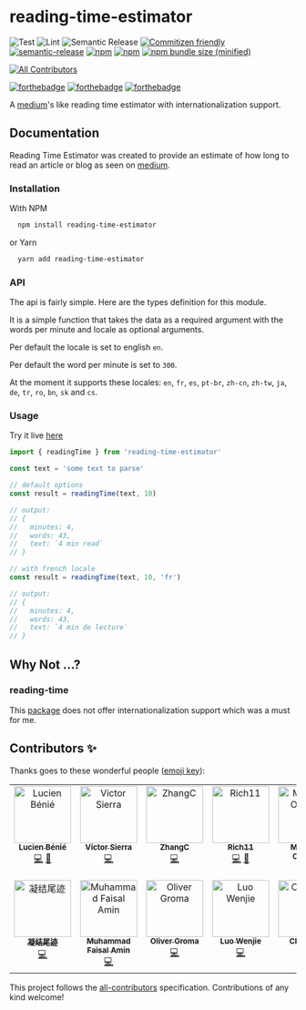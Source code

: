 # reading-time-estimator

![Test](https://github.com/lbenie/reading-time-estimator/workflows/Test/badge.svg)
![Lint](https://github.com/lbenie/reading-time-estimator/workflows/Lint/badge.svg)
![Semantic Release](https://github.com/lbenie/reading-time-estimator/workflows/Semantic%20Release/badge.svg)
[![Commitizen friendly](https://img.shields.io/badge/commitizen-friendly-brightgreen.svg)](http://commitizen.github.io/cz-cli/)
[![semantic-release](https://img.shields.io/badge/%20%20%F0%9F%93%A6%F0%9F%9A%80-semantic--release-e10079.svg)](https://github.com/semantic-release/semantic-release)
[![npm](https://img.shields.io/npm/l/reading-time-estimator.svg)](https://github.com/lbenie/reading-time-estimator/blob/main/LICENSE)
[![npm](https://img.shields.io/npm/dt/reading-time-estimator.svg)](https://www.npmjs.com/package/reading-time-estimator)
[![npm bundle size (minified)](https://img.shields.io/bundlephobia/min/reading-time-estimator.svg)](https://www.npmjs.com/package/reading-time-estimator)

<!-- ALL-CONTRIBUTORS-BADGE:START - Do not remove or modify this section -->
[![All Contributors](https://img.shields.io/badge/all_contributors-12-orange.svg?style=flat-square)](#contributors-)
<!-- ALL-CONTRIBUTORS-BADGE:END -->

[![forthebadge](https://forthebadge.com/images/badges/built-with-love.svg)](https://forthebadge.com)
[![forthebadge](https://forthebadge.com/images/badges/made-with-typescript.svg)](https://forthebadge.com)
[![forthebadge](https://forthebadge.com/images/badges/uses-badges.svg)](https://forthebadge.com)

A [medium](https://medium.com/)'s like reading time estimator with
internationalization support.

## Documentation

Reading Time Estimator was created to provide an estimate of how long to read an
article or blog as seen on [medium](https://medium.com/).

### Installation

With NPM

```bash
  npm install reading-time-estimator
```

or Yarn

```bash
  yarn add reading-time-estimator
```

### API

The api is fairly simple. Here are the types definition for this module.

It is a simple function that takes the data as a required argument with the words per minute and locale as optional arguments.

Per default the locale is set to english `en`.

Per default the word per minute is set to `300`.

At the moment it supports these locales: `en`, `fr`, `es`, `pt-br`, `zh-cn`, `zh-tw`, `ja`, `de`, `tr`, `ro`, `bn`, `sk` and `cs`.

### Usage

Try it live [here](https://codesandbox.io/s/condescending-rosalind-lll23r?file=/src/App.tsx)

```typescript
import { readingTime } from 'reading-time-estimator'

const text = 'some text to parse'

// default options
const result = readingTime(text, 10)

// output:
// {
//   minutes: 4,
//   words: 43,
//   text: `4 min read`
// }

// with french locale
const result = readingTime(text, 10, 'fr')

// output:
// {
//   minutes: 4,
//   words: 43,
//   text: `4 min de lecture`
// }
```

## Why Not ...?

### reading-time

This [package](https://www.npmjs.com/package/reading-time) does not offer
internationalization support which was a must for me.

## Contributors ✨

Thanks goes to these wonderful people ([emoji key](https://allcontributors.org/docs/en/emoji-key)):

<!-- ALL-CONTRIBUTORS-LIST:START - Do not remove or modify this section -->
<!-- prettier-ignore-start -->
<!-- markdownlint-disable -->
<table>
  <tbody>
    <tr>
      <td align="center" valign="top" width="14.28%"><a href="https://lbenie.xyz/"><img src="https://avatars.githubusercontent.com/u/7316046?v=4?s=100" width="100px;" alt="Lucien Bénié"/><br /><sub><b>Lucien Bénié</b></sub></a><br /><a href="https://github.com/lbenie/reading-time-estimator/commits?author=lbenie" title="Code">💻</a> <a href="https://github.com/lbenie/reading-time-estimator/commits?author=lbenie" title="Documentation">📖</a></td>
      <td align="center" valign="top" width="14.28%"><a href="https://github.com/visierrat"><img src="https://avatars.githubusercontent.com/u/1642224?v=4?s=100" width="100px;" alt="Victor Sierra"/><br /><sub><b>Victor Sierra</b></sub></a><br /><a href="https://github.com/lbenie/reading-time-estimator/commits?author=visierrat" title="Code">💻</a></td>
      <td align="center" valign="top" width="14.28%"><a href="https://github.com/zchazc"><img src="https://avatars.githubusercontent.com/u/10862234?v=4?s=100" width="100px;" alt="ZhangC"/><br /><sub><b>ZhangC</b></sub></a><br /><a href="https://github.com/lbenie/reading-time-estimator/commits?author=zchazc" title="Code">💻</a></td>
      <td align="center" valign="top" width="14.28%"><a href="https://github.com/RichardMEN11"><img src="https://avatars.githubusercontent.com/u/34884710?v=4?s=100" width="100px;" alt="Rich11"/><br /><sub><b>Rich11</b></sub></a><br /><a href="https://github.com/lbenie/reading-time-estimator/commits?author=RichardMEN11" title="Code">💻</a> <a href="https://github.com/lbenie/reading-time-estimator/commits?author=RichardMEN11" title="Documentation">📖</a></td>
      <td align="center" valign="top" width="14.28%"><a href="https://matheusinit-blog.vercel.app/"><img src="https://avatars.githubusercontent.com/u/68296035?v=4?s=100" width="100px;" alt="Matheus Oliveira"/><br /><sub><b>Matheus Oliveira</b></sub></a><br /><a href="https://github.com/lbenie/reading-time-estimator/commits?author=matheusinit" title="Code">💻</a></td>
      <td align="center" valign="top" width="14.28%"><a href="https://github.com/can-guven"><img src="https://avatars.githubusercontent.com/u/76837895?v=4?s=100" width="100px;" alt="Can Güven"/><br /><sub><b>Can Güven</b></sub></a><br /><a href="https://github.com/lbenie/reading-time-estimator/commits?author=can-guven" title="Code">💻</a></td>
      <td align="center" valign="top" width="14.28%"><a href="https://github.com/astrutz"><img src="https://avatars.githubusercontent.com/u/22653731?v=4?s=100" width="100px;" alt="Alexander Strutz"/><br /><sub><b>Alexander Strutz</b></sub></a><br /><a href="https://github.com/lbenie/reading-time-estimator/commits?author=astrutz" title="Code">💻</a></td>
    </tr>
    <tr>
      <td align="center" valign="top" width="14.28%"><a href="http://contrails.space"><img src="https://avatars.githubusercontent.com/u/41533924?v=4?s=100" width="100px;" alt="凝结尾迹"/><br /><sub><b>凝结尾迹</b></sub></a><br /><a href="https://github.com/lbenie/reading-time-estimator/commits?author=zS1m" title="Code">💻</a></td>
      <td align="center" valign="top" width="14.28%"><a href="http://www.steempro.com"><img src="https://avatars.githubusercontent.com/u/53206866?v=4?s=100" width="100px;" alt="Muhammad Faisal Amin"/><br /><sub><b>Muhammad Faisal Amin</b></sub></a><br /><a href="https://github.com/lbenie/reading-time-estimator/commits?author=faisalamin9696" title="Code">💻</a></td>
      <td align="center" valign="top" width="14.28%"><a href="https://github.com/Grolicek"><img src="https://avatars.githubusercontent.com/u/58747066?v=4?s=100" width="100px;" alt="Oliver Groma"/><br /><sub><b>Oliver Groma</b></sub></a><br /><a href="https://github.com/lbenie/reading-time-estimator/commits?author=Grolicek" title="Code">💻</a></td>
      <td align="center" valign="top" width="14.28%"><a href="http://qnury.es"><img src="https://avatars.githubusercontent.com/u/50016379?v=4?s=100" width="100px;" alt="Luo Wenjie"/><br /><sub><b>Luo Wenjie</b></sub></a><br /><a href="https://github.com/lbenie/reading-time-estimator/commits?author=Qnurye" title="Code">💻</a></td>
      <td align="center" valign="top" width="14.28%"><a href="https://focussedflyer3.hashnode.dev"><img src="https://avatars.githubusercontent.com/u/36317458?v=4?s=100" width="100px;" alt="CK Wong"/><br /><sub><b>CK Wong</b></sub></a><br /><a href="https://github.com/lbenie/reading-time-estimator/commits?author=FocussedFlyer3" title="Code">💻</a></td>
    </tr>
  </tbody>
</table>

<!-- markdownlint-restore -->
<!-- prettier-ignore-end -->

<!-- ALL-CONTRIBUTORS-LIST:END -->

This project follows the [all-contributors](https://github.com/all-contributors/all-contributors) specification. Contributions of any kind welcome!
